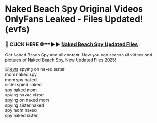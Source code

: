 # Naked Beach Spy Original Videos 0nlyFans Leaked - Files Updated! (evfs)

<h3>🔴 CLICK HERE 🌐==►► <a href="https://tinyurl.com/up5wt9bj" rel="nofollow">Naked Beach Spy Updated Files</a></h3>

Get Naked Beach Spy and all content. Now you can access all videos and pictures of Naked Beach Spy. New Updated Files 2025!

[![evfs](https://i.imgur.com/ABiUzMV.gif)](https://tinyurl.com/up5wt9bj)
spying on naked sister<br>
mom naked spy<br>
mom spy naked<br>
sister spied naked<br>
spy naked mom<br>
spying naked sister<br>
spying on naked mom<br>
spying sister naked<br>
spy mom naked<br>
spy naked sister